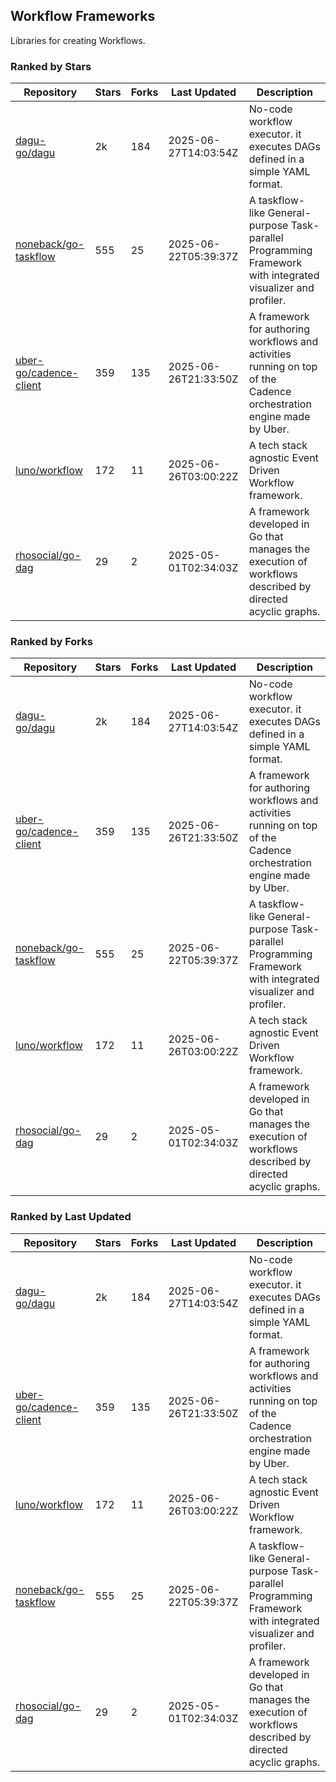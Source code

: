 ## Workflow Frameworks

Libraries for creating Workflows.

### Ranked by Stars

| Repository | Stars | Forks | Last Updated | Description | 
|------------|-------|-------|--------------|-------------|
| [dagu-go/dagu](https://github.com/dagu-go/dagu) | 2k | 184 | 2025-06-27T14:03:54Z |  No-code workflow executor. it executes DAGs defined in a simple YAML format. |
| [noneback/go-taskflow](https://github.com/noneback/go-taskflow) | 555 | 25 | 2025-06-22T05:39:37Z |  A taskflow-like General-purpose Task-parallel Programming Framework with integrated visualizer and profiler. |
| [uber-go/cadence-client](https://github.com/uber-go/cadence-client) | 359 | 135 | 2025-06-26T21:33:50Z |  A framework for authoring workflows and activities running on top of the Cadence orchestration engine made by Uber. |
| [luno/workflow](https://github.com/luno/workflow) | 172 | 11 | 2025-06-26T03:00:22Z |  A tech stack agnostic Event Driven Workflow framework. |
| [rhosocial/go-dag](https://github.com/rhosocial/go-dag) | 29 | 2 | 2025-05-01T02:34:03Z |  A framework developed in Go that manages the execution of workflows described by directed acyclic graphs. |

### Ranked by Forks

| Repository | Stars | Forks | Last Updated | Description | 
|------------|-------|-------|--------------|-------------|
| [dagu-go/dagu](https://github.com/dagu-go/dagu) | 2k | 184 | 2025-06-27T14:03:54Z |  No-code workflow executor. it executes DAGs defined in a simple YAML format. |
| [uber-go/cadence-client](https://github.com/uber-go/cadence-client) | 359 | 135 | 2025-06-26T21:33:50Z |  A framework for authoring workflows and activities running on top of the Cadence orchestration engine made by Uber. |
| [noneback/go-taskflow](https://github.com/noneback/go-taskflow) | 555 | 25 | 2025-06-22T05:39:37Z |  A taskflow-like General-purpose Task-parallel Programming Framework with integrated visualizer and profiler. |
| [luno/workflow](https://github.com/luno/workflow) | 172 | 11 | 2025-06-26T03:00:22Z |  A tech stack agnostic Event Driven Workflow framework. |
| [rhosocial/go-dag](https://github.com/rhosocial/go-dag) | 29 | 2 | 2025-05-01T02:34:03Z |  A framework developed in Go that manages the execution of workflows described by directed acyclic graphs. |

### Ranked by Last Updated

| Repository | Stars | Forks | Last Updated | Description | 
|------------|-------|-------|--------------|-------------|
| [dagu-go/dagu](https://github.com/dagu-go/dagu) | 2k | 184 | 2025-06-27T14:03:54Z |  No-code workflow executor. it executes DAGs defined in a simple YAML format. |
| [uber-go/cadence-client](https://github.com/uber-go/cadence-client) | 359 | 135 | 2025-06-26T21:33:50Z |  A framework for authoring workflows and activities running on top of the Cadence orchestration engine made by Uber. |
| [luno/workflow](https://github.com/luno/workflow) | 172 | 11 | 2025-06-26T03:00:22Z |  A tech stack agnostic Event Driven Workflow framework. |
| [noneback/go-taskflow](https://github.com/noneback/go-taskflow) | 555 | 25 | 2025-06-22T05:39:37Z |  A taskflow-like General-purpose Task-parallel Programming Framework with integrated visualizer and profiler. |
| [rhosocial/go-dag](https://github.com/rhosocial/go-dag) | 29 | 2 | 2025-05-01T02:34:03Z |  A framework developed in Go that manages the execution of workflows described by directed acyclic graphs. |

